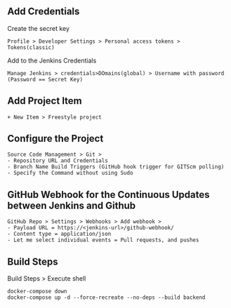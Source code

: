 ## Add Credentials
Create the secret key
```
Profile > Developer Settings > Personal access tokens > Tokens(classic)
```
Add to the Jenkins Credentials
```
Manage Jenkins > credentials>DOmains(global) > Username with password (Password == Secret Key)
```

## Add Project Item
```
+ New Item > Freestyle project
```
## Configure the Project
```
Source Code Management > Git > 
- Repository URL and Credentials
- Branch Name Build Triggers (GitHub hook trigger for GITScm polling) 
- Specify the Command without using Sudo
```
## GitHub Webhook for the Continuous Updates between Jenkins and Github
```
GitHub Repo > Settings > Webhooks > Add webhook > 
- Payload URL = https://<jenkins-url>/github-webhook/
- Content type = application/json
- Let me select individual events = Pull requests, and pushes
```

## Build Steps
Build Steps > Execute shell
```
docker-compose down
docker-compose up -d --force-recreate --no-deps --build backend
```
